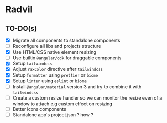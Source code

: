 # Radvil

## TO-DO(s)

- [x] Migrate all components to standalone components
- [ ] Reconfigure all libs and projects structure
- [x] Use HTML/CSS native element resizing
- [ ] Use builtin `@angular/cdk` for draggable components
- [x] Setup `tailwindcss`
- [x] Adjust `raxColor` directive after `tailwindcss`
- [x] Setup `formatter` using `prettier` or `biome`
- [x] Setup `linter` using `eslint` or `biome`
- [ ] Install `@angular/material` version 3 and try to combine it with `tailwindcss`
- [ ] Create a custom resize handler so we can monitor the resize even of a window to attach e.g custom effect on resizing
- [ ] Better icons components
- [ ] Standalone app's project.json ? how ?
